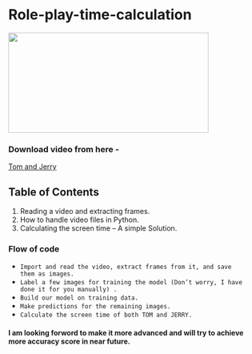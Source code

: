 # Role-play-time-calculation
<img
src = "https://images-wixmp-ed30a86b8c4ca887773594c2.wixmp.com/f/9e226751-a658-4943-92d0-43468dcbbbb8/dd1dgbi-ef570d5b-97a8-41b3-a562-768658e9d0b8.gif?token=eyJ0eXAiOiJKV1QiLCJhbGciOiJIUzI1NiJ9.eyJzdWIiOiJ1cm46YXBwOiIsImlzcyI6InVybjphcHA6Iiwib2JqIjpbW3sicGF0aCI6IlwvZlwvOWUyMjY3NTEtYTY1OC00OTQzLTkyZDAtNDM0NjhkY2JiYmI4XC9kZDFkZ2JpLWVmNTcwZDViLTk3YTgtNDFiMy1hNTYyLTc2ODY1OGU5ZDBiOC5naWYifV1dLCJhdWQiOlsidXJuOnNlcnZpY2U6ZmlsZS5kb3dubG9hZCJdfQ.iJomu4sAzCk8h5ekAVxX0dJHVMvCILEp389uWkjcl8A" width="400" height="200"/>

### Download video from here - 
[Tom and Jerry](https://drive.google.com/file/d/1_DcwBhYo15j7AU-v2gN61qGGd1ZablGK/view)
## Table of Contents
1. Reading a video and extracting frames.
2. How to handle video files in Python.
3. Calculating the screen time – A simple Solution.

### Flow of code
- <code>Import and read the video, extract frames from it, and save them as images.</code>
- <code>Label a few images for training the model (Don’t worry, I have done it for you manually) .</code>
- <code>Build our model on training data.</code>
- <code>Make predictions for the remaining images.</code>
- <code>Calculate the screen time of both TOM and JERRY.</code>

#### I am looking forword to make it more advanced and will try to achieve more accuracy score in near future.

